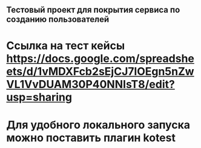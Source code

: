 ## Тестовый проект для покрытия сервиса по созданию пользователей
# Ссылка на тест кейсы https://docs.google.com/spreadsheets/d/1vMDXFcb2sEjCJ7lOEgn5nZwVL1VvDUAM30P40NNIsT8/edit?usp=sharing
# Для удобного локального запуска можно поставить плагин kotest